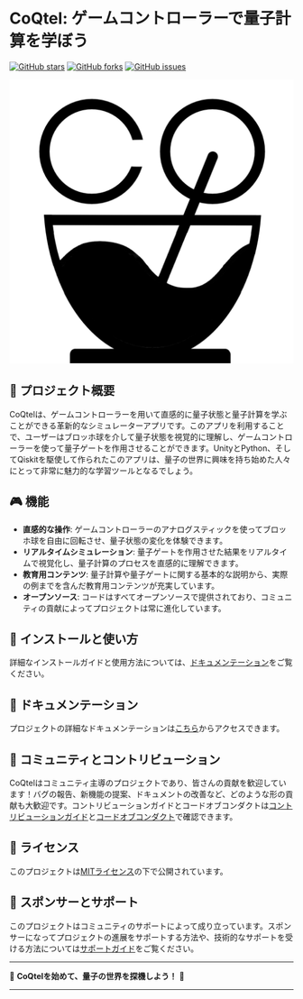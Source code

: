 # CoQtel: ゲームコントローラーで量子計算を学ぼう

[![GitHub stars](https://img.shields.io/github/stars/your-username/CoQtel.svg?style=social&label=Star&maxAge=2592000)](https://GitHub.com/your-username/CoQtel/stargazers/) [![GitHub forks](https://img.shields.io/github/forks/your-username/CoQtel.svg?style=social&label=Fork&maxAge=2592000)](https://GitHub.com/your-username/CoQtel/network/) [![GitHub issues](https://img.shields.io/github/issues/your-username/CoQtel.svg)](https://GitHub.com/your-username/CoQtel/issues/)

![CoQtel Banner](https://github.com/nyuuton/CoQtel/blob/main/CoQtel_icon.png)

## 🌟 プロジェクト概要

CoQtelは、ゲームコントローラーを用いて直感的に量子状態と量子計算を学ぶことができる革新的なシミュレーターアプリです。このアプリを利用することで、ユーザーはブロッホ球を介して量子状態を視覚的に理解し、ゲームコントローラーを使って量子ゲートを作用させることができます。UnityとPython、そしてQiskitを駆使して作られたこのアプリは、量子の世界に興味を持ち始めた人々にとって非常に魅力的な学習ツールとなるでしょう。

## 🎮 機能

- **直感的な操作**: ゲームコントローラーのアナログスティックを使ってブロッホ球を自由に回転させ、量子状態の変化を体験できます。
- **リアルタイムシミュレーション**: 量子ゲートを作用させた結果をリアルタイムで視覚化し、量子計算のプロセスを直感的に理解できます。
- **教育用コンテンツ**: 量子計算や量子ゲートに関する基本的な説明から、実際の例までを含んだ教育用コンテンツが充実しています。
- **オープンソース**: コードはすべてオープンソースで提供されており、コミュニティの貢献によってプロジェクトは常に進化しています。

## 🚀 インストールと使い方

詳細なインストールガイドと使用方法については、[ドキュメンテーション](#)をご覧ください。

## 📖 ドキュメンテーション

プロジェクトの詳細なドキュメンテーションは[こちら](#)からアクセスできます。

## 👥 コミュニティとコントリビューション

CoQtelはコミュニティ主導のプロジェクトであり、皆さんの貢献を歓迎しています！バグの報告、新機能の提案、ドキュメントの改善など、どのような形の貢献も大歓迎です。コントリビューションガイドとコードオブコンダクトは[コントリビューションガイド](#)と[コードオブコンダクト](#)で確認できます。

## 📜 ライセンス

このプロジェクトは[MITライセンス](LICENSE)の下で公開されています。

## 💖 スポンサーとサポート

このプロジェクトはコミュニティのサポートによって成り立っています。スポンサーになってプロジェクトの進展をサポートする方法や、技術的なサポートを受ける方法については[サポートガイド](#)をご覧ください。

---

🚀 **CoQtelを始めて、量子の世界を探機しよう！** 🚀

---
